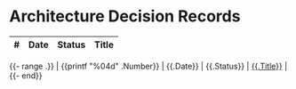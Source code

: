 # Architecture Decision Records

| #    | Date       | Status     | Title      |
| ---- | ---------- | ---------- | ---------- |
{{- range .}}
| {{printf "%04d" .Number}} | {{.Date}} | {{.Status}} | [{{.Title}}]({{.Filename}}) |
{{- end}}
